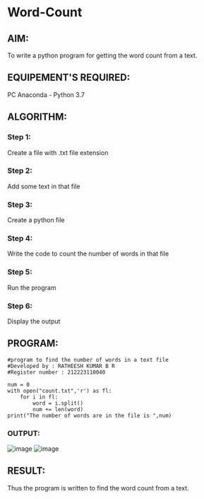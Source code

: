 # Word-Count
## AIM:
To write a python program for getting the word count from a text.
## EQUIPEMENT'S REQUIRED: 
PC
Anaconda - Python 3.7
## ALGORITHM: 
### Step 1:
Create a file with .txt file extension
### Step 2: 
Add some text in that file
### Step 3: 
Create a python file
### Step 4:  
Write the code to count the number of words in that file
### Step 5: 
Run the program
### Step 6: 
Display the output
## PROGRAM:
```
#program to find the number of words in a text file
#Developed by : RATHEESH KUMAR B R
#Register number : 212223110040

num = 0
with open("count.txt",'r') as fl:
    for i in fl:
        word = i.split()
        num += len(word)
print("The number of words are in the file is ",num)
```
### OUTPUT:
![image](https://github.com/Ratheesh28/Word-Count/assets/138849186/bfb8557e-107a-49ae-b7ea-695eda22c28a)
![image](https://github.com/Ratheesh28/Word-Count/assets/138849186/ae9dbbe9-8710-492a-9e2d-42cbc7d38352)

## RESULT:
Thus the program is written to find the word count from a text.

